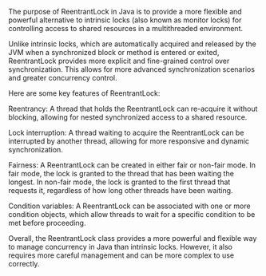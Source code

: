 The purpose of ReentrantLock in Java is to provide a more flexible and powerful alternative to intrinsic locks (also known as monitor locks) for controlling access to shared resources in a multithreaded environment.

Unlike intrinsic locks, which are automatically acquired and released by the JVM when a synchronized block or method is entered or exited, ReentrantLock provides more explicit and fine-grained control over synchronization. This allows for more advanced synchronization scenarios and greater concurrency control.

Here are some key features of ReentrantLock:

Reentrancy: A thread that holds the ReentrantLock can re-acquire it without blocking, allowing for nested synchronized access to a shared resource.

Lock interruption: A thread waiting to acquire the ReentrantLock can be interrupted by another thread, allowing for more responsive and dynamic synchronization.

Fairness: A ReentrantLock can be created in either fair or non-fair mode. In fair mode, the lock is granted to the thread that has been waiting the longest. In non-fair mode, the lock is granted to the first thread that requests it, regardless of how long other threads have been waiting.

Condition variables: A ReentrantLock can be associated with one or more condition objects, which allow threads to wait for a specific condition to be met before proceeding.

Overall, the ReentrantLock class provides a more powerful and flexible way to manage concurrency in Java than intrinsic locks. However, it also requires more careful management and can be more complex to use correctly.
